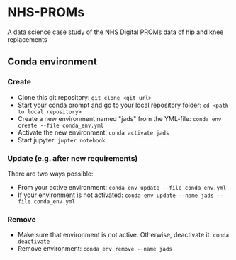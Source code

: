 # NHS-PROMs
A data science case study of the NHS Digital PROMs data of hip and knee replacements

## Conda environment 
### Create
- Clone this git repository: `git clone <git url>`
- Start your conda prompt and go to your local repository folder: `cd <path to local repository>`
- Create a new environment named "jads" from the YML-file: `conda env create --file conda_env.yml`
- Activate the new environment: `conda activate jads`
- Start jupyter: `jupter notebook`
    
### Update (e.g. after new requirements)
There are two ways possible:
- From your active environment: `conda env update --file conda_env.yml`
- If your environment is not activated: `conda env update --name jads --file conda_env.yml`

### Remove
- Make sure that environment is not active. Otherwise, deactivate it: `conda deactivate`
- Remove environment: `conda env remove --name jads`
